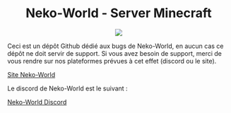 <h1 align="center">
  <br>
  Neko-World - Server Minecraft
  <br>
</h1>

<p align="center">
  <a href="https://neko-world.ovh/"><img src="http://status.mclive.eu/Neko-World/play.neko-world.ovh/25565/banner.png"></a>
</p>

Ceci est un dépôt Github dédié aux bugs de Neko-World, en aucun cas ce dépôt ne doit servir de support. Si vous avez besoin de support, merci de vous rendre sur nos plateformes prévues à cet effet (discord ou le site).

[Site Neko-World](https://neko-world.ovh/)

Le discord de Neko-World est le suivant :

[Neko-World Discord](https://discord.neko-world.ovh/)
